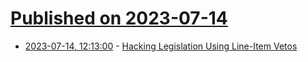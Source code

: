 # [Published on 2023-07-14](index.md)

* [2023-07-14, 12:13:00](https://soylentnews.org/article.pl?sid=23/07/13/0459252&from=rss) - [Hacking Legislation Using Line-Item Vetos](https://soylentnews.org/article.pl?sid=23/07/13/0459252&from=rss)
